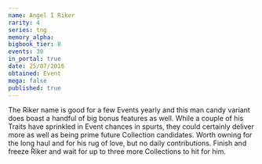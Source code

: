 ```yaml
---
name: Angel I Riker
rarity: 4
series: tng
memory_alpha:
bigbook_tier: 8
events: 30
in_portal: true
date: 25/07/2016
obtained: Event
mega: false
published: true
---
```


The Riker name is good for a few Events yearly and this man candy variant does boast a handful of big bonus features as well. While a couple of his Traits have sprinkled in Event chances in spurts, they could certainly deliver more as well as being prime future Collection candidates. Worth owning for the long haul and for his rug of love, but no daily contributions. Finish and freeze Riker and wait for up to three more Collections to hit for him.
